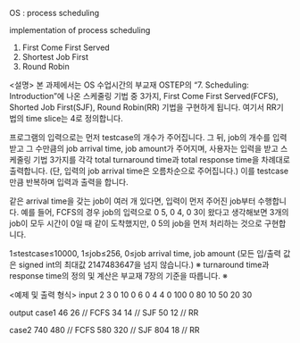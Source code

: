 OS : process scheduling

implementation of process scheduling

1. First Come First Served
2. Shortest Job First
3. Round Robin

<설명>
본 과제에서는 OS 수업시간의 부교재 OSTEP의 “7. Scheduling: Introduction”에 나온
스케줄링 기법 중 3가지, First Come First Served(FCFS), Shorted Job First(SJF), Round Robin(RR) 기법을
구현하게 됩니다. 여기서 RR기법의 time slice는 4로 정의합니다.

프로그램의 입력으로는 먼저 testcase의 개수가 주어집니다. 그 뒤, job의 개수를 입력 받고
그 수만큼의 job arrival time, job amount가 주어지며, 사용자는 입력을 받고
스케줄링 기법 3가지를 각각 total turnaround time과 total response time을 차례대로 출력합니다.
(단, 입력의 job arrival time은 오름차순으로 주어집니다.) 이를 testcase만큼 반복하며 입력과 출력을 합니다.

같은 arrival time을 갖는 job이 여러 개 있다면, 입력이 먼저 주어진 job부터 수행합니다.
예를 들어, FCFS의 경우 job의 입력으로 0 5, 0 4, 0 3이 왔다고 생각해보면
3개의 job이 모두 시간이 0일 때 같이 도착했지만, 0 5의 job을 먼저 처리하는 것으로 구현합니다.

1≤testcase≤10000, 1≤job≤256, 0≤job arrival time, job amount
(모든 입/출력 값은 signed int의 최대값 2147483647을 넘지 않습니다.)
※ turnaround time과 response time의 정의 및 계산은 부교재 7장의 기준을 따릅니다. ※

<예제 및 출력 형식>
input
2
3
0 10
0 6
0 4
4
0 100
0 80
10 50
20 30

output
case1
46 26 // FCFS
34 14 // SJF
50 12 // RR

case2
740 480 // FCFS
580 320 // SJF
804 18  // RR
